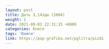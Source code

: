 ```yaml
---
layout: post
title: Дать 3,14зды (2004)
weight: 1
date: 2021-09-03 22:31:15 +0000
categories: Книги
tags: 'Книги'
link: https://pop-grafika.net/pglitra/pizdi
---
```

